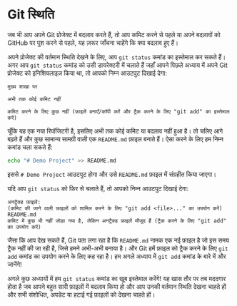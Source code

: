 # Git स्थिति

जब भी आप अपने Git प्रोजेक्ट में बदलाव करते हैं, तो आप कमिट करने से पहले या अपने बदलावों को GitHub पर पुश करने से पहले, यह ज़रूर जाँचना चाहेंगे कि क्या बदलाव हुए हैं।

अपने प्रोजेक्ट की वर्तमान स्थिति देखने के लिए, आप `git status` कमांड का इस्तेमाल कर सकते हैं। अगर आप `git status` कमांड को उसी डायरेक्टरी में चलाते हैं जहाँ आपने पिछले अध्याय में अपने Git प्रोजेक्ट को इनिशियलाइज़ किया था, तो आपको निम्न आउटपुट दिखाई देगा:

```
मुख्य शाखा पर

अभी तक कोई कमिट नहीं

कमिट करने के लिए कुछ नहीं (फ़ाइलें बनाएँ/कॉपी करें और ट्रैक करने के लिए "git add" का इस्तेमाल करें)
```

चूँकि यह एक नया रिपॉजिटरी है, इसलिए अभी तक कोई कमिट या बदलाव नहीं हुआ है। तो चलिए आगे बढ़ते हैं और कुछ सामान्य सामग्री वाली एक `README.md` फ़ाइल बनाते हैं। ऐसा करने के लिए हम निम्न कमांड चला सकते हैं:

```bash
echo "# Demo Project" >> README.md
```

इससे `# Demo Project` आउटपुट होगा और उसे `README.md` फ़ाइल में संग्रहीत किया जाएगा।

यदि आप `git status` को फिर से चलाते हैं, तो आपको निम्न आउटपुट दिखाई देगा:

```
अनट्रैक्ड फ़ाइलें:
(कमिट की जाने वाली फ़ाइलों को शामिल करने के लिए "git add <file>..." का उपयोग करें)
README.md
कमिट में कुछ भी नहीं जोड़ा गया है, लेकिन अनट्रैक्ड फ़ाइलें मौजूद हैं (ट्रैक करने के लिए "git add" का उपयोग करें)
```

जैसा कि आप देख सकते हैं, Git पता लगा रहा है कि `README.md` नामक एक नई फ़ाइल है जो इस समय ट्रैक नहीं की जा रही है, जिसे हमने अभी-अभी बनाया है। और Git हमें फ़ाइल को ट्रैक करने के लिए `git add` कमांड का उपयोग करने के लिए कह रहा है। हम अगले अध्याय में `git add` कमांड के बारे में और जानेंगे!

अगले कुछ अध्यायों में हम `git status` कमांड का खूब इस्तेमाल करेंगे! यह खास तौर पर तब मददगार होता है जब आपने बहुत सारी फ़ाइलों में बदलाव किया हो और आप उनकी वर्तमान स्थिति देखना चाहते हों और सभी संशोधित, अपडेट या हटाई गई फ़ाइलों को देखना चाहते हों।
